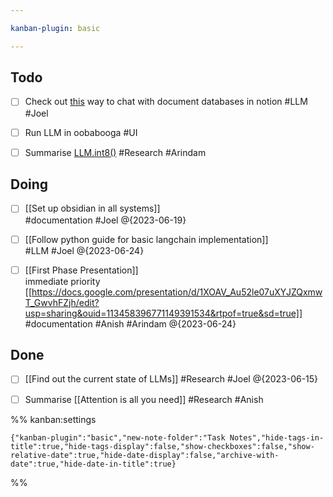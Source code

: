 ```yaml
---

kanban-plugin: basic

---
```


## Todo

- [ ] Check out  [this](https://github.com/hwchase17/notion-qa) way to chat with document databases in notion #LLM #Joel
- [ ] Run LLM in oobabooga #UI
- [ ] Summarise [LLM.int8()](https://arxiv.org/pdf/2208.07339.pdf) #Research #Arindam


## Doing

- [ ] [[Set up obsidian in all systems]]<br>#documentation #Joel @{2023-06-19}
- [ ] [[Follow python guide   for basic langchain implementation]]<br>#LLM #Joel @{2023-06-24}
- [ ] [[First Phase Presentation]] <br>immediate priority<br>[[https://docs.google.com/presentation/d/1XOAV_Au52le07uXYJZQxmwT_GwvhFZjh/edit?usp=sharing&ouid=113458396771149391534&rtpof=true&sd=true]]<br>#documentation #Anish #Arindam @{2023-06-24}


## Done

- [ ] [[Find out the current state of LLMs]] #Research #Joel @{2023-06-15}
- [ ] Summarise [[Attention is all you need]] #Research #Anish




%% kanban:settings
```
{"kanban-plugin":"basic","new-note-folder":"Task Notes","hide-tags-in-title":true,"hide-tags-display":false,"show-checkboxes":false,"show-relative-date":true,"hide-date-display":false,"archive-with-date":true,"hide-date-in-title":true}
```
%%